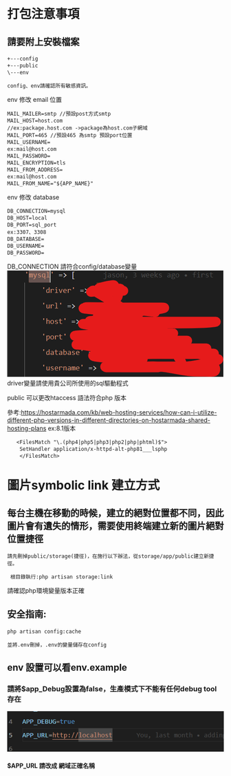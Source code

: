 # 打包注意事項
## 請要附上安裝檔案
```
+---config
+---public
\---env
```
```
config、env請確認所有敏感資訊。
```
env 修改 email 位置
```
MAIL_MAILER=smtp //預設post方式smtp
MAIL_HOST=host.com 
//ex:package.host.com ->package為host.com子網域
MAIL_PORT=465 //預設465 為smtp 預設port位置
MAIL_USERNAME=
ex:mail@host.com
MAIL_PASSWORD=
MAIL_ENCRYPTION=tls
MAIL_FROM_ADDRESS=
ex:mail@host.com
MAIL_FROM_NAME="${APP_NAME}"
```
env 修改 database
```
DB_CONNECTION=mysql
DB_HOST=local
DB_PORT=sql_port
ex:3307、3308
DB_DATABASE=
DB_USERNAME=
DB_PASSWORD=
```
DB_CONNECTION 請符合config/database變量
![Alt text](image-1.png)
driver變量請使用貴公司所使用的sql驅動程式

public 可以更改htaccess 語法符合php 版本

參考:https://hostarmada.com/kb/web-hosting-services/how-can-i-utilize-different-php-versions-in-different-directories-on-hostarmada-shared-hosting-plans
ex:8.1版本
```
   <FilesMatch "\.(php4|php5|php3|php2|php|phtml)$">
    SetHandler application/x-httpd-alt-php81___lsphp
    </FilesMatch>
```

# 圖片symbolic link 建立方式
## 每台主機在移動的時候，建立的絕對位置都不同，因此圖片會有遺失的情形，需要使用終端建立新的圖片絕對位置捷徑
``
請先刪掉public/storage(捷徑)，在施行以下辦法，從storage/app/public建立新捷徑。
``
```
 根目錄執行:php artisan storage:link
```
請確認php環境變量版本正確

## 安全指南:
```
php artisan config:cache
```
``
並將.env刪掉，.env的變量儲存在config
``
## env 設置可以看env.example
### 請將$app_Debug設置為false，生產模式下不能有任何debug tool 存在
![Alt text](image-2.png)
#### $APP_URL 請改成 網域正確名稱